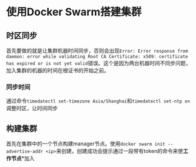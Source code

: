 # 使用Docker Swarm搭建集群
## 时区同步
 首先要做的就是让集群机器时间同步，否则会出现`Error: Error response from daemon: error while validating Root CA Certificate: x509: certificate has expired or is not yet valid`错误。这个是因为两台机器时间不同步问题，加入集群的机器的时间在根证书的开始之前。

### 同步时间
  通过命令`timedatectl set-timezone Asia/Shanghai`和`timedatectl set-ntp on`调整时区，让时间同步

## 构建集群
 首先在集群中的一个节点构建manager节点。使用`docker swarm init --advertise-addr <ip>`来创建，创建成功会提示通过一段带有token的命令来使**工作节点***加入